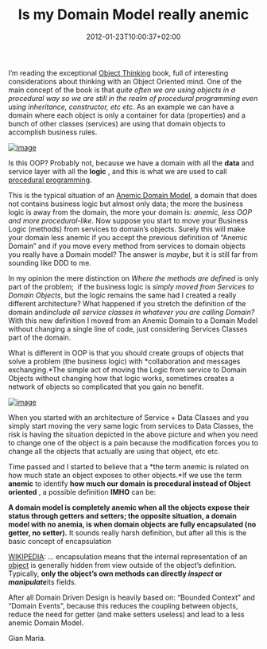 ﻿---
title: "Is my Domain Model really anemic"
description: ""
date: 2012-01-23T10:00:37+02:00
draft: false
tags: [DDD]
categories: [Domain Driven Design]
---
I’m reading the exceptional [Object Thinking](http://www.amazon.com/Object-Thinking-DV-Microsoft-Professional-David/dp/0735619654) book, full of interesting considerations about thinking with an Object Oriented mind. One of the main concept of the book is that *quite often we are using objects in a procedural way so we are still in the realm of procedural programming even using inheritance, constructor, etc etc*. As an example we can have a domain where each object is only a container for data (properties) and a bunch of other classes (services) are using that domain objects to accomplish business rules.

[![image](https://www.codewrecks.com/blog/wp-content/uploads/2012/01/image_thumb11.png "image")](https://www.codewrecks.com/blog/wp-content/uploads/2012/01/image11.png)

Is this OOP? Probably not, because we have a domain with all the  **data** and service layer with all the  **logic** , and this is what we are used to call [procedural programming](http://en.wikipedia.org/wiki/Procedural_programming).

This is the typical situation of an [Anemic Domain Model](http://en.wikipedia.org/wiki/Anemic_Domain_Model), a domain that does not contains business logic but almost only data; the more the business logic is away from the domain, the more your domain is: *anemic, less OOP and more procedural-like*. Now suppose you start to move your Business Logic (methods) from services to domain’s objects. Surely this will make your domain less anemic if you accept the previous definition of “Anemic Domain” and if you move every method from services to domain objects you really have a Domain model? The answer is *maybe*, but it is still far from sounding like DDD to me.

In my opinion the mere distinction on *Where the methods are defined* is only part of the problem;  if the business logic is *simply moved from Services to Domain Objects*, but the logic remains the same had I created a really different architecture? What happened if you stretch the definition of the domain and*include all service classes in whatever you are calling Domain?* With this new definition I moved from an Anemic Domain to a Domain Model without changing a single line of code, just considering Services Classes part of the domain.

What is different in OOP is that you should create groups of objects that solve a problem (the business logic) with *collaboration and messages exchanging.*The simple act of moving the Logic from service to Domain Objects without changing how that logic works, sometimes creates a network of objects so complicated that you gain no benefit.

[![image](https://www.codewrecks.com/blog/wp-content/uploads/2012/01/image_thumb12.png "image")](https://www.codewrecks.com/blog/wp-content/uploads/2012/01/image12.png)

When you started with an architecture of Service + Data Classes and you simply start moving the very same logic from services to Data Classes, the risk is having the situation depicted in the above picture and when you need to change one of the object is a pain because the modification forces you to change all the objects that actually are using that object, etc etc.

Time passed and I started to believe that a *the term anemic is related on how much state an object exposes to other objects.*If we use the term  **anemic** to identify  **how much our domain is procedural instead of Object oriented** , a possible definition  **IMHO** can be:

 **A domain model is completely anemic when all the objects expose their status through getters and setters; the opposite situation, a domain model with no anemia, is when domain objects are fully encapsulated (no getter, no setter).** It sounds really harsh definition, but after all this is the basic concept of encapsulation

[WIKIPEDIA](http://en.wikipedia.org/wiki/Encapsulation_%28object-oriented_programming%29): … encapsulation means that the internal representation of an [object](http://en.wikipedia.org/wiki/Object_%28computer_science%29) is generally hidden from view outside of the object’s definition. Typically, **only the object’s own methods can directly *inspect* or *manipulate***its fields.

After all Domain Driven Design is heavily based on: “Bounded Context” and “Domain Events”, because this reduces the coupling between objects, reduce the need for getter (and make setters useless) and lead to a less anemic Domain Model.

Gian Maria.
